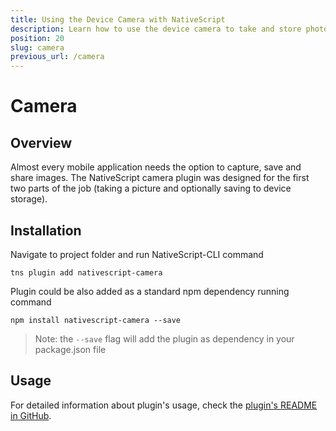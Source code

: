 ```yaml
---
title: Using the Device Camera with NativeScript
description: Learn how to use the device camera to take and store photos in your NativeScript app.
position: 20
slug: camera
previous_url: /camera
---
```


# Camera

## Overview

Almost every mobile application needs the option to capture, save and share images. The NativeScript camera plugin was designed for the first two parts of the job (taking a picture and optionally saving to device storage).

## Installation

Navigate to project folder and run NativeScript-CLI command 
``` 
tns plugin add nativescript-camera
``` 

Plugin could be also added as a standard npm dependency running command 
``` 
npm install nativescript-camera --save 
``` 

> Note: the `--save` flag will add the plugin as dependency in your package.json file

## Usage

For detailed information about plugin's usage, check the [plugin's README in GitHub](https://github.com/NativeScript/nativescript-camera#nativescript-camera-).